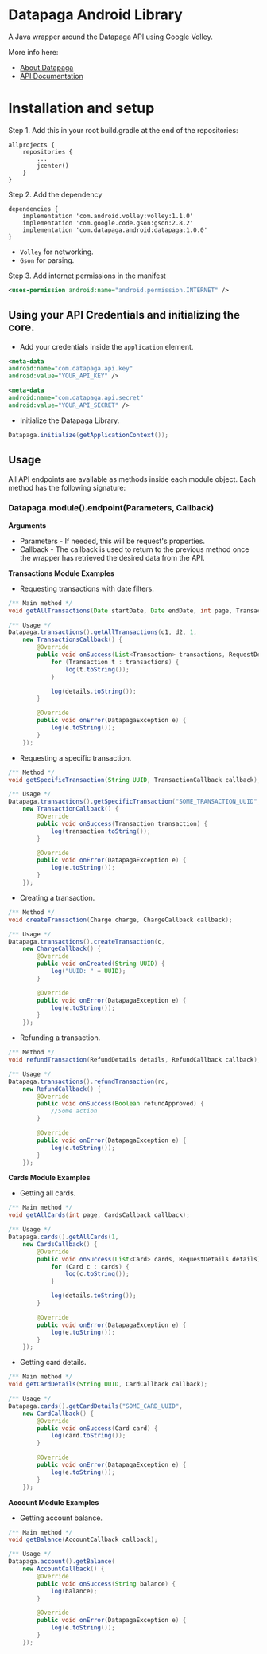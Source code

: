 Datapaga Android Library
============

A Java wrapper around the Datapaga API using Google Volley.

More info here:
* [About Datapaga](https://datapaga.com/)
* [API Documentation](http://apidocs.datapaga.com)

# Installation and setup

Step 1. Add this in your root build.gradle at the end of the repositories:
``` Gradle
allprojects {
	repositories {
		...
		jcenter()
	}
}
```
Step 2. Add the dependency
``` Gradle
dependencies {
	implementation 'com.android.volley:volley:1.1.0'
	implementation 'com.google.code.gson:gson:2.8.2'
	implementation 'com.datapaga.android:datapaga:1.0.0'
}
```
* `Volley` for networking.
* `Gson` for parsing.

Step 3. Add internet permissions in the manifest
``` xml
<uses-permission android:name="android.permission.INTERNET" />
```


## Using your API Credentials and initializing the core.
* Add your credentials inside the `application` element.

``` xml
<meta-data
android:name="com.datapaga.api.key"
android:value="YOUR_API_KEY" />

<meta-data
android:name="com.datapaga.api.secret"
android:value="YOUR_API_SECRET" />
```

* Initialize the Datapaga Library.

``` java
Datapaga.initialize(getApplicationContext());
```


## Usage
All API endpoints are available as methods inside each module object. Each method has the following signature:
### Datapaga.module().endpoint(Parameters, Callback)
__Arguments__
* Parameters - If needed, this will be request's properties.
* Callback - The callback is used to return to the previous method once the wrapper has retrieved the desired data from the API.

__Transactions Module Examples__ 
* Requesting transactions with date filters.
``` java
/** Main method */
void getAllTransactions(Date startDate, Date endDate, int page, TransactionsCallback callback);

/** Usage */
Datapaga.transactions().getAllTransactions(d1, d2, 1,
	new TransactionsCallback() {
		@Override
		public void onSuccess(List<Transaction> transactions, RequestDetails details) {
			for (Transaction t : transactions) {
				log(t.toString());
			}

			log(details.toString());
		}

		@Override
		public void onError(DatapagaException e) {
			log(e.toString());
		}
	});
```

* Requesting a specific transaction.
``` java
/** Method */
void getSpecificTransaction(String UUID, TransactionCallback callback);

/** Usage */
Datapaga.transactions().getSpecificTransaction("SOME_TRANSACTION_UUID",
	new TransactionCallback() {
        @Override
        public void onSuccess(Transaction transaction) {
        	log(transaction.toString());
        }

		@Override
		public void onError(DatapagaException e) {
			log(e.toString());
		}
	});
```

* Creating a transaction.
``` java
/** Method */
void createTransaction(Charge charge, ChargeCallback callback);

/** Usage */
Datapaga.transactions().createTransaction(c,
	new ChargeCallback() {
		@Override
		public void onCreated(String UUID) {
		    log("UUID: " + UUID);
		}

		@Override
		public void onError(DatapagaException e) {
		    log(e.toString());
		}
	});
```

* Refunding a transaction.
``` java
/** Method */
void refundTransaction(RefundDetails details, RefundCallback callback);

/** Usage */
Datapaga.transactions().refundTransaction(rd,
	new RefundCallback() {
	    @Override
	    public void onSuccess(Boolean refundApproved) {
	    	//Some action
	    }

	    @Override
	    public void onError(DatapagaException e) {
	        log(e.toString());
	    }
	});
```

__Cards Module Examples__ 

* Getting all cards.
``` java
/** Main method */
void getAllCards(int page, CardsCallback callback);

/** Usage */
Datapaga.cards().getAllCards(1,
	new CardsCallback() {
	    @Override
	    public void onSuccess(List<Card> cards, RequestDetails details) {
	        for (Card c : cards) {
	            log(c.toString());
	        }

	        log(details.toString());
	    }

	    @Override
	    public void onError(DatapagaException e) {
	        log(e.toString());
	    }
	});
```

* Getting card details.
``` java
/** Main method */
void getCardDetails(String UUID, CardCallback callback);

/** Usage */
Datapaga.cards().getCardDetails("SOME_CARD_UUID",
	new CardCallback() {
	    @Override
	    public void onSuccess(Card card) {
	        log(card.toString());
	    }

	    @Override
	    public void onError(DatapagaException e) {
	        log(e.toString());
	    }
	});        
```

__Account Module Examples__ 

* Getting account balance.
``` java
/** Main method */
void getBalance(AccountCallback callback);

/** Usage */
Datapaga.account().getBalance(
	new AccountCallback() {
	    @Override
	    public void onSuccess(String balance) {
	        log(balance);
	    }

	    @Override
	    public void onError(DatapagaException e) {
	        log(e.toString());
	    }
	});       
```